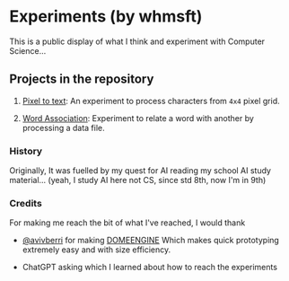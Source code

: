 # Experiments (by whmsft)

This is a public display of what I think and experiment with Computer Science...

## Projects in the repository

1. [Pixel to text](https://github.com/whmsft/experiments/tree/main/pixel_to_text): An experiment to process characters from `4x4` pixel grid.

1. [Word Association](https://github.com/whmsft/experiments/tree/main/word_association): Experiment to relate a word with another by processing a data file.


### History

Originally, It was fuelled by my quest for AI reading my school AI study material...
(yeah, I study AI here not CS, since std 8th, now I'm in 9th)

### Credits

For making me reach the bit of what I've reached, I would thank

* [@avivberri](https://github.com/avivberri) for making [DOMEENGINE](https://domeengine.com) Which makes quick prototyping extremely easy and with size efficiency.

* ChatGPT asking which I learned about how to reach the experiments